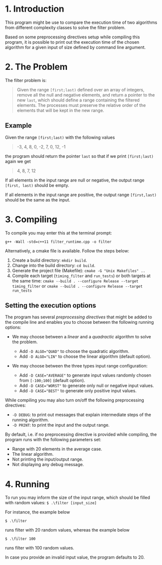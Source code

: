# 1. Introduction

This program might be use to compare the execution time of two algorithms from different complexity classes to solve the filter problem.

Based on some preprocessing directives setup while compiling this program, it is possible to print out the execution time of the chosen algorithm for a given input of size defined by command line argument.

# 2. The Problem

The filter problem is:
> Given the range `[first;last)` defined over an array of integers, remove all the null and negative elements, and return a pointer to the new `last`, which should define a range containing the filtered elements.
> The processes must preserve the relative order of the elements that will be kept in the new range.

## Example

Given the range `[first;last)` with the following values
> -3, 4, 8, 0, -2, 7, 0, 12, -1

the program should return the pointer `last` so that if we print `[first;last)` again we get
> 4, 8, 7, 12

If all elements in the input range are null or negative, the output range `[first, last)` should be empty.

If all elements in the input range are positive, the output range `[first,last)` should be the same as the input.

# 3. Compiling

To compile you may enter this at the terminal prompt:

```
g++ -Wall -std=c++11 filter_runtime.cpp -o filter
```

Alternatively, a cmake file is available. Follow the steps below:

1. Create a build directory: `mkdir build`.
2. Change into the build directory: `cd build`.
3. Generate the project file (Makefile): `cmake -G "Unix Makefiles" ..`
4. Compile each target (`timing_filter` and `run_tests`) or both targets at the same time: `cmake --build . --configure Release --target timing_filter` or
 `cmake --build . --configure Release --target run_tests`

## Setting the execution options
The program has several *preprocessing directives* that might be added to the compile line and  enables you to choose between the following running options:

* We may choose between a *linear*  and a *quadractic*  algorithm to solve the problem.
    + Add `-D ALGO="QUAD"` to choose the quadratic algorithm.
    + Add `-D ALGO="LIN"` to choose the linear algorithm (default option).

* We may choose between the three types input range configuration:
    + Add `-D CASE="AVERAGE"` to generate input values randomly chosen from `[-100;100]` (default option).
    + Add `-D CASE="WORST"` to generate only null or negative input values.
    + Add `-D CASE="BEST"` to generate only positive input values.

While compiling you may also turn on/off the following preprocessing directives:

* `-D DEBUG`: to print out messages that explain intermediate steps of the running algorithm.
* `-D PRINT`: to print the input and the output range.

By default, i.e. if no preprocessing directive is provided while compiling, the program runs with the following parameters set:

* Range with 20 elements in the average case.
* The linear algorithm.
* Not printing the input/output range.
* Not displaying any debug message.

# 4. Running

To run you may inform the size of the input range, which should be filled with random values: `$ .\filter [input_size]`

For instance, the example below

```
$ .\filter
```

runs filter with 20 random values, whereas the example below

```
$ .\filter 100
```

runs filter with 100 random values.

In case you provide an invalid input value, the program defaults to 20.

